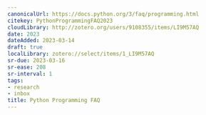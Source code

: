 ```yaml
---
canonicalUrl: https://docs.python.org/3/faq/programming.html
citekey: PythonProgrammingFAQ2023
cloudLibrary: http://zotero.org/users/9108355/items/LI9M57AQ
date: 2023
dateAdded: 2023-03-14
draft: true
localLibrary: zotero://select/items/1_LI9M57AQ
sr-due: 2023-03-16
sr-ease: 208
sr-interval: 1
tags:
- research
- inbox
title: Python Programming FAQ
---
```

   
